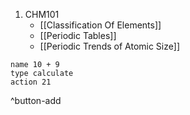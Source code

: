 1. CHM101
	- [[Classification Of Elements]]
	- [[Periodic Tables]]
	- [[Periodic Trends of Atomic Size]]



```button
name 10 + 9
type calculate
action 21
```
^button-add